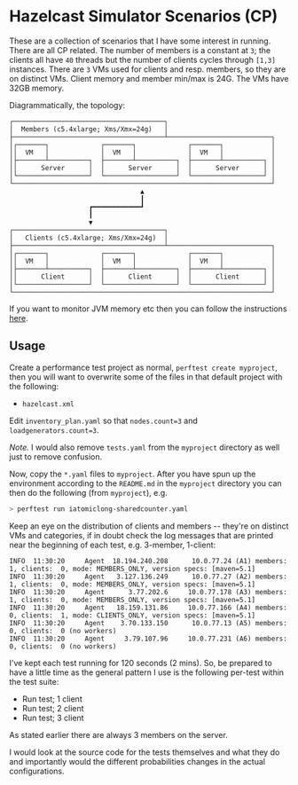 # Hazelcast Simulator Scenarios (CP)

These are a collection of scenarios that I have some interest in running. There are all CP related.
The number of members is a constant at `3`; the clients all have `40` threads but the number of
clients cycles through `[1,3]` instances. There are `3` VMs used for clients and resp. members, so
they are on distinct VMs. Client memory and member min/max is 24G. The VMs have 32GB memory.

Diagrammatically, the topology:

```
┌──────────────────────────────────────┐
│  Members (c5.4xlarge; Xms/Xmx=24g)   │
├──────────────────────────────────────┴──────────────────────────┐
│┌───────┐             ┌───────┐             ┌───────┐            │
││  VM   │             │  VM   │             │  VM   │            │
│├───────┴──────────┐  ├───────┴──────────┐  ├───────┴──────────┐ │
││      Server      │  │      Server      │  │      Server      │ │
│└──────────────────┘  └──────────────────┘  └──────────────────┘ │
└─────────────────────────────────────────────────────────────────┘
                                 ▲
                                 ┃
                    ┏━━━━━━━━━━━━┛
                    ┃
                    ▼
┌──────────────────────────────────────┐
│   Clients (c5.4xlarge; Xms/Xmx=24g)  │
├──────────────────────────────────────┴──────────────────────────┐
│┌───────┐             ┌───────┐             ┌───────┐            │
││  VM   │             │  VM   │             │  VM   │            │
│├───────┴──────────┐  ├───────┴──────────┐  ├───────┴──────────┐ │
││      Client      │  │      Client      │  │      Client      │ │
│└──────────────────┘  └──────────────────┘  └──────────────────┘ │
└─────────────────────────────────────────────────────────────────┘
```

If you want to monitor JVM memory etc then you can follow the instructions
[here](https://github.com/gbarnett-hz/hazelcast-simulator#profiling-your-simulator-test).

## Usage

Create a performance test project as normal, `perftest create myproject`, then you will want to
overwrite some of the files in that default project with the following:

- `hazelcast.xml`

Edit `inventory_plan.yaml` so that `nodes.count=3` and `loadgenerators.count=3`.

_Note._ I would also remove `tests.yaml` from the `myproject` directory as well just to remove
confusion.

Now, copy the `*.yaml` files to `myproject`. After you have spun up the environment according to the
`README.md` in the `myproject` directory you can then do the following (from `myproject`), e.g.

```bash
> perftest run iatomiclong-sharedcounter.yaml
```

Keep an eye on the distribution of clients and members -- they're on distinct VMs and categories, if
in doubt check the log messages that are printed near the beginning of each test, e.g. 3-member,
1-client:

```
INFO  11:30:20     Agent  18.194.240.208      10.0.77.24 (A1) members:  1, clients:  0, mode: MEMBERS_ONLY, version specs: [maven=5.1]
INFO  11:30:20     Agent   3.127.136.249      10.0.77.27 (A2) members:  1, clients:  0, mode: MEMBERS_ONLY, version specs: [maven=5.1]
INFO  11:30:20     Agent      3.77.202.6     10.0.77.178 (A3) members:  1, clients:  0, mode: MEMBERS_ONLY, version specs: [maven=5.1]
INFO  11:30:20     Agent   18.159.131.86     10.0.77.166 (A4) members:  0, clients:  1, mode: CLIENTS_ONLY, version specs: [maven=5.1]
INFO  11:30:20     Agent    3.70.133.150      10.0.77.13 (A5) members:  0, clients:  0 (no workers)
INFO  11:30:20     Agent     3.79.107.96     10.0.77.231 (A6) members:  0, clients:  0 (no workers)
```

I've kept each test running for 120 seconds (2 mins). So, be prepared to have a little time as the
general pattern I use is the following per-test within the test suite:

- Run test; 1 client
- Run test; 2 client
- Run test; 3 client

As stated earlier there are always 3 members on the server.

I would look at the source code for the tests themselves and what they do and importantly would the
different probabilities changes in the actual configurations.
